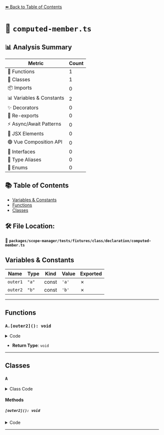 [⬅️ Back to Table of Contents](../../../../../../index.md)

# 📄 `computed-member.ts`

## 📊 Analysis Summary

| Metric | Count |
|--------|-------|
| 🔧 Functions | 1 |
| 🧱 Classes | 1 |
| 📦 Imports | 0 |
| 📊 Variables & Constants | 2 |
| ✨ Decorators | 0 |
| 🔄 Re-exports | 0 |
| ⚡ Async/Await Patterns | 0 |
| 💠 JSX Elements | 0 |
| 🟢 Vue Composition API | 0 |
| 📐 Interfaces | 0 |
| 📑 Type Aliases | 0 |
| 🎯 Enums | 0 |

## 📚 Table of Contents

- [Variables & Constants](#variables-constants)
- [Functions](#functions)
- [Classes](#classes)

## 🛠️ File Location:
📂 **`packages/scope-manager/tests/fixtures/class/declaration/computed-member.ts`**

## Variables & Constants

| Name | Type | Kind | Value | Exported |
|------|------|------|-------|----------|
| `outer1` | `"a"` | const | `'a'` | ✗ |
| `outer2` | `"b"` | const | `'b'` | ✗ |


---

## Functions

### `A.[outer2](): void`

<details><summary>Code</summary>

```ts
[outer2]() {}
```
</details>

- **Return Type**: `void`

---

## Classes

### `A`

<details><summary>Class Code</summary>

```ts
class A {
  [outer1] = 1;
  [outer2]() {}
}
```
</details>

#### Methods

##### `[outer2](): void`

<details><summary>Code</summary>

```ts
[outer2]() {}
```
</details>


---